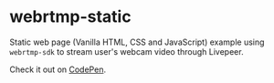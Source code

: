 # webrtmp-static

Static web page (Vanilla HTML, CSS and JavaScript) example using `webrtmp-sdk`
to stream user's webcam video through Livepeer.

Check it out on [CodePen](https://codepen.io/samuelmtimbo/pen/QWgaZGL).
